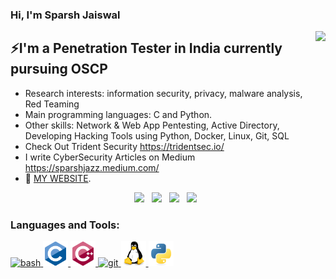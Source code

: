 ### Hi, I'm Sparsh Jaiswal

<img align="right" src="https://octodex.github.com/images/grim-repo.jpg" height="250">

## ⚡I'm a Penetration Tester in India currently pursuing OSCP

* Research interests: information security, privacy, malware analysis, Red Teaming
* Main programming languages: C and Python.
* Other skills: Network & Web App Pentesting, Active Directory, Developing Hacking Tools using Python, Docker, Linux, Git, SQL
* Check Out Trident Security https://tridentsec.io/
* I write CyberSecurity Articles on Medium https://sparshjazz.medium.com/
* 🔗 [MY WEBSITE](https://sparshjazz.medium.com/z-e-u-s-c-y-b-e-r-s-e-c-5e6815cebd89).

<p align="center">
    <a href="mailto:cristianmsbr@gmail.com"><img height="35" src="imgs/gmail_logo.svg"></a>&nbsp;&nbsp;
    <a href="https://linkedin.com/in/crhenr"><img height="35" src="imgs/linkedin_logo.svg"></a>&nbsp;&nbsp;
    <a href="https://medium.com/@crhenr"><img height="35" src="imgs/medium_logo.svg"></a>&nbsp;&nbsp;
    <a href="https://twitter.com/crhenr"><img height="35" src="imgs/twitter_logo.svg"></a>&nbsp;&nbsp;
</p>

<h3 align="left">Languages and Tools:</h3>
<p align="left"> <a href="https://www.gnu.org/software/bash/" target="_blank"> <img src="https://www.vectorlogo.zone/logos/gnu_bash/gnu_bash-icon.svg" alt="bash" width="40" height="40"/> </a> <a href="https://www.cprogramming.com/" target="_blank"> <img src="https://raw.githubusercontent.com/devicons/devicon/master/icons/c/c-original.svg" alt="c" width="40" height="40"/> </a> <a href="https://www.w3schools.com/cpp/" target="_blank"> <img src="https://raw.githubusercontent.com/devicons/devicon/master/icons/cplusplus/cplusplus-original.svg" alt="cplusplus" width="40" height="40"/> </a> <a href="https://git-scm.com/" target="_blank"> <img src="https://www.vectorlogo.zone/logos/git-scm/git-scm-icon.svg" alt="git" width="40" height="40"/> </a> <a href="https://www.linux.org/" target="_blank"> <img src="https://raw.githubusercontent.com/devicons/devicon/master/icons/linux/linux-original.svg" alt="linux" width="40" height="40"/> </a> <a href="https://www.python.org" target="_blank"> <img src="https://raw.githubusercontent.com/devicons/devicon/master/icons/python/python-original.svg" alt="python" width="40" height="40"/> </a> </p>
